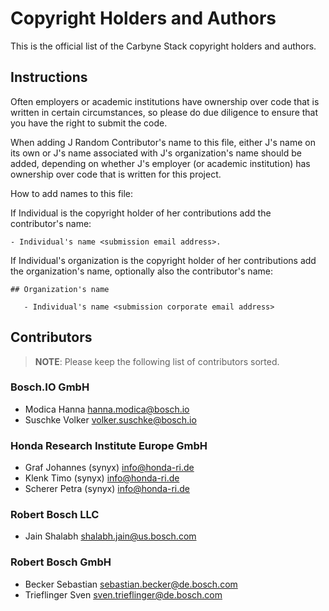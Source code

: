 # Copyright Holders and Authors

This is the official list of the Carbyne Stack copyright holders and authors.

## Instructions

Often employers or academic institutions have ownership over code that is
written in certain circumstances, so please do due diligence to ensure that you
have the right to submit the code.

When adding J Random Contributor's name to this file, either J's name on its own
or J's name associated with J's organization's name should be added, depending
on whether J's employer (or academic institution) has ownership over code that
is written for this project.

How to add names to this file:

If Individual is the copyright holder of her contributions add the contributor's
name:

```text
- Individual's name <submission email address>.
```

If Individual's organization is the copyright holder of her contributions add
the organization's name, optionally also the contributor's name:

```text
## Organization's name

   - Individual's name <submission corporate email address>
```

## Contributors

> **NOTE**: Please keep the following list of contributors sorted.

### Bosch.IO GmbH

- Modica Hanna <hanna.modica@bosch.io>
- Suschke Volker <volker.suschke@bosch.io>

### Honda Research Institute Europe GmbH

- Graf Johannes (synyx) [info@honda-ri.de](mailto:info@honda-ri.de)
- Klenk Timo (synyx) [info@honda-ri.de](mailto:info@honda-ri.de)
- Scherer Petra (synyx) [info@honda-ri.de](mailto:info@honda-ri.de)

### Robert Bosch LLC

- Jain Shalabh <shalabh.jain@us.bosch.com>

### Robert Bosch GmbH

- Becker Sebastian <sebastian.becker@de.bosch.com>
- Trieflinger Sven <sven.trieflinger@de.bosch.com>
